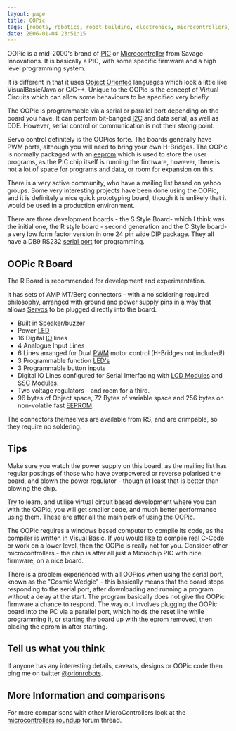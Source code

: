 ```yaml
---
layout: page
title: OOPic
tags: [robots, robotics, robot building, electronics, microcontrollers]
date: 2006-01-04 23:51:15
---
```

OOPic is a mid-2000's brand of [PIC](/wiki/pic.html "PIC") or [Microcontroller](/wiki/microcontroller.html "A programmable digital controller") from Savage Innovations. It is basically a PIC, with some specific firmware and a high level programming system.

It is different in that it uses [Object Oriented](/wiki/object_oriented.html "Object Oriented") languages which look a little like VisualBasic/Java or C/C++. Unique to the OOPic is the concept of Virtual Circuits which can allow some behaviours to be specified very briefly.

The OOPic is programmable via a serial or parallel port depending on the board you have. It can perform bit-banged [I2C](/wiki/i2c.html "Inter Integrated Circuit bus") and data serial, as well as DDE. However, serial control or communication is not their strong point.

Servo control definitely is the OOPics forte. The boards generally have PWM ports, although you will need to bring your own H-Bridges. The OOPic is normally packaged with an [eeprom](/wiki/eeprom.html "Electrically Erasable Programmable ROM") which is used to store the user programs, as the PIC chip itself is running the firmware, however, there is not a lot of space for programs and data, or room for expansion on this.

There is a very active community, who have a mailing list based on yahoo groups. Some very interesting projects have been done using the OOPic, and it is definitely a nice quick prototyping board, though it is unlikely that it would be used in a production environment.

There are three development boards - the S Style Board- which I think was the initial one, the R style board - second generation and the C Style board- a very low form factor version in one 24 pin wide DIP package. They all have a DB9 RS232 [serial port](/wiki/serial_data_stream.html "Serial Data Stream") for programming.

## OOPic R Board

The R Board is recommended for development and experimentation.

It has sets of AMP MT/Berg connectors - with a no soldering required philosophy, arranged with ground and power supply pins in a way that allows [Servos](/wiki/servo_motor.html "A motor with built in positioning control - easily interfaced with digital systems") to be plugged directly into the board.

- Built in Speaker/buzzer
- Power [LED](/wiki/led.html "Light Emitting Diode")
- 16 Digital [IO](/wiki/io.html "Input Output") lines
- 4 Analogue Input Lines
- 6 Lines arranged for Dual [PWM](/wiki/pwm.html "Pulse Width Modulation") motor control (H-Bridges not included!)
- 3 Programmable function [LED's](/wiki/led.html "Light Emitting Diode")
- 3 Programmable button inputs
- Digital IO Lines configured for Serial Interfacing with [LCD Modules](/wiki/lcd.html "Liquid Crystal Display") and [SSC Modules](/wiki/ssc.html "Serial Servo Controller").
- Two voltage regulators - and room for a third.
- 96 bytes of Object space, 72 Bytes of variable space and 256 bytes on non-volatile fast [EEPROM](/wiki/eeprom.html "Electrically Erasable Programmable ROM").

The connectors themselves are available from RS, and are crimpable, so they require no soldering.

## Tips

Make sure you watch the power supply on this board, as the mailing list has regular postings of those who have overpowered or reverse polarised the board, and blown the power regulator - though at least that is better than blowing the chip.

Try to learn, and utilise virtual circuit based development where you can with the OOPic, you will get smaller code, and much better performance using them. These are after all the main perk of using the OOPic.

The OOPic requires a windows based computer to compile its code, as the compiler is written in Visual Basic. If you would like to compile real C-Code or work on a lower level, then the OOPic is really not for you. Consider other microcontrollers - the chip is after all just a Microchip PIC with nice firmware, on a nice board.

There is a problem experienced with all OOPics when using the serial port, known as the "Cosmic Wedgie" - this basically means that the board stops responding to the serial port, after downloading and running a program without a delay at the start. The program basically does not give the OOPic firmware a chance to respond. The way out involves plugging the OOPic board into the PC via a parallel port, which holds the reset line while programming it, or starting the board up with the eprom removed, then placing the eprom in after starting.

## Tell us what you think

If anyone has any interesting details, caveats, designs or OOPic code then ping me on twitter [@orionrobots](https://twitter.com/orionrobots).

## More Information and comparisons

For more comparisons with other MicroControllers look at the [microcontrollers roundup](/forums/electronics/preferred_microcontrollers.html) forum thread.
